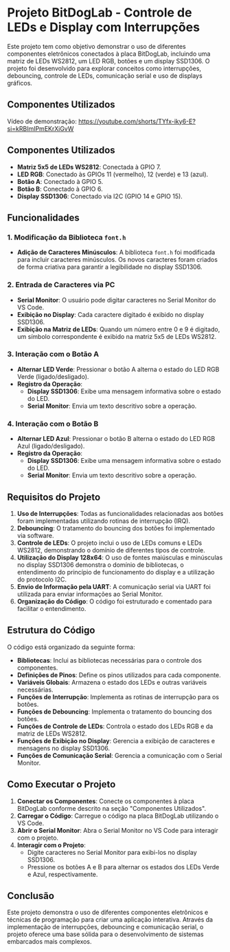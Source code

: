 # Projeto BitDogLab - Controle de LEDs e Display com Interrupções

Este projeto tem como objetivo demonstrar o uso de diferentes componentes eletrônicos conectados à placa BitDogLab, incluindo uma matriz de LEDs WS2812, um LED RGB, botões e um display SSD1306. O projeto foi desenvolvido para explorar conceitos como interrupções, debouncing, controle de LEDs, comunicação serial e uso de displays gráficos.

## Componentes Utilizados
Vídeo de demonstração: https://youtube.com/shorts/TYfx-iky6-E?si=kRBImIPmEKrXiGvW

## Componentes Utilizados

- **Matriz 5x5 de LEDs WS2812**: Conectada à GPIO 7.
- **LED RGB**: Conectado às GPIOs 11 (vermelho), 12 (verde) e 13 (azul).
- **Botão A**: Conectado à GPIO 5.
- **Botão B**: Conectado à GPIO 6.
- **Display SSD1306**: Conectado via I2C (GPIO 14 e GPIO 15).

## Funcionalidades

### 1. Modificação da Biblioteca `font.h`
- **Adição de Caracteres Minúsculos**: A biblioteca `font.h` foi modificada para incluir caracteres minúsculos. Os novos caracteres foram criados de forma criativa para garantir a legibilidade no display SSD1306.

### 2. Entrada de Caracteres via PC
- **Serial Monitor**: O usuário pode digitar caracteres no Serial Monitor do VS Code.
- **Exibição no Display**: Cada caractere digitado é exibido no display SSD1306.
- **Exibição na Matriz de LEDs**: Quando um número entre 0 e 9 é digitado, um símbolo correspondente é exibido na matriz 5x5 de LEDs WS2812.

### 3. Interação com o Botão A
- **Alternar LED Verde**: Pressionar o botão A alterna o estado do LED RGB Verde (ligado/desligado).
- **Registro da Operação**:
  - **Display SSD1306**: Exibe uma mensagem informativa sobre o estado do LED.
  - **Serial Monitor**: Envia um texto descritivo sobre a operação.

### 4. Interação com o Botão B
- **Alternar LED Azul**: Pressionar o botão B alterna o estado do LED RGB Azul (ligado/desligado).
- **Registro da Operação**:
  - **Display SSD1306**: Exibe uma mensagem informativa sobre o estado do LED.
  - **Serial Monitor**: Envia um texto descritivo sobre a operação.

## Requisitos do Projeto

1. **Uso de Interrupções**: Todas as funcionalidades relacionadas aos botões foram implementadas utilizando rotinas de interrupção (IRQ).
2. **Debouncing**: O tratamento do bouncing dos botões foi implementado via software.
3. **Controle de LEDs**: O projeto inclui o uso de LEDs comuns e LEDs WS2812, demonstrando o domínio de diferentes tipos de controle.
4. **Utilização do Display 128x64**: O uso de fontes maiúsculas e minúsculas no display SSD1306 demonstra o domínio de bibliotecas, o entendimento do princípio de funcionamento do display e a utilização do protocolo I2C.
5. **Envio de Informação pela UART**: A comunicação serial via UART foi utilizada para enviar informações ao Serial Monitor.
6. **Organização do Código**: O código foi estruturado e comentado para facilitar o entendimento.

## Estrutura do Código

O código está organizado da seguinte forma:

- **Bibliotecas**: Inclui as bibliotecas necessárias para o controle dos componentes.
- **Definições de Pinos**: Define os pinos utilizados para cada componente.
- **Variáveis Globais**: Armazena o estado dos LEDs e outras variáveis necessárias.
- **Funções de Interrupção**: Implementa as rotinas de interrupção para os botões.
- **Funções de Debouncing**: Implementa o tratamento do bouncing dos botões.
- **Funções de Controle de LEDs**: Controla o estado dos LEDs RGB e da matriz de LEDs WS2812.
- **Funções de Exibição no Display**: Gerencia a exibição de caracteres e mensagens no display SSD1306.
- **Funções de Comunicação Serial**: Gerencia a comunicação com o Serial Monitor.

## Como Executar o Projeto

1. **Conectar os Componentes**: Conecte os componentes à placa BitDogLab conforme descrito na seção "Componentes Utilizados".
2. **Carregar o Código**: Carregue o código na placa BitDogLab utilizando o VS Code.
3. **Abrir o Serial Monitor**: Abra o Serial Monitor no VS Code para interagir com o projeto.
4. **Interagir com o Projeto**:
   - Digite caracteres no Serial Monitor para exibi-los no display SSD1306.
   - Pressione os botões A e B para alternar os estados dos LEDs Verde e Azul, respectivamente.

## Conclusão

Este projeto demonstra o uso de diferentes componentes eletrônicos e técnicas de programação para criar uma aplicação interativa. Através da implementação de interrupções, debouncing e comunicação serial, o projeto oferece uma base sólida para o desenvolvimento de sistemas embarcados mais complexos.
